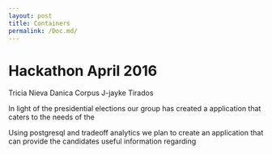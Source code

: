 ```yaml
---
layout: post
title: Containers
permalink: /Doc.md/
---
```


Hackathon April 2016
===================
Tricia Nieva
Danica Corpus
J-jayke Tirados

In light of the presidential elections our group has created a application that caters to the needs of the 

Using postgresql and tradeoff analytics we plan to create an application that can provide the candidates useful information regarding 




